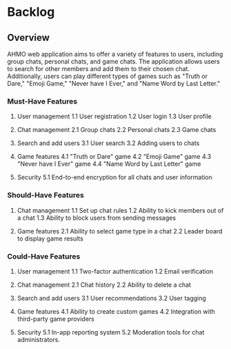 
# Backlog

## Overview
AHMO web application aims to offer a variety of features to users, including group chats, personal chats, and game chats. The application allows users to search for other members and add them to their chosen chat. Additionally, users can play different types of games such as "Truth or Dare," "Emoji Game," "Never have I Ever," and "Name Word by Last Letter."

### Must-Have Features

1. User management
1.1 User registration
1.2 User login
1.3 User profile

2. Chat management
2.1 Group chats
2.2 Personal chats
2.3 Game chats

3. Search and add users
3.1 User search
3.2 Adding users to chats

4. Game features
4.1 "Truth or Dare" game
4.2 "Emoji Game" game
4.3 "Never have I Ever" game
4.4 "Name Word by Last Letter" game

5. Security
5.1 End-to-end encryption for all chats and user information

### Should-Have Features

1. Chat management
1.1 Set up chat rules
1.2 Ability to kick members out of a chat
1.3 Ability to block users from sending messages

2. Game features
2.1 Ability to select game type in a chat
2.2 Leader board to display game results

### Could-Have Features

1. User management
1.1 Two-factor authentication
1.2 Email verification

1. Chat management
 2.1 Chat history
 2.2 Ability to delete a chat

1. Search and add users
3.1 User recommendations
3.2 User tagging

1. Game features
4.1 Ability to create custom games
4.2 Integration with third-party game providers

1. Security
5.1 In-app reporting system
5.2 Moderation tools for chat administrators.
